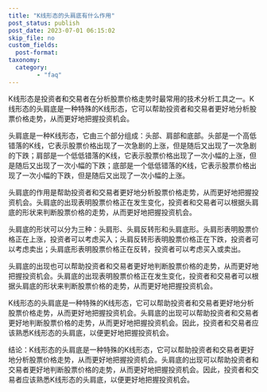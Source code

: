 ```yaml
---
title: "K线形态的头肩底有什么作用"
post_status: publish
post_date: 2023-07-01 06:15:02
skip_file: no
custom_fields: 
  post-format: 
taxonomy:
  category:
        - "faq"
---
```


K线形态是投资者和交易者在分析股票价格走势时最常用的技术分析工具之一。K线形态的头肩底是一种特殊的K线形态，它可以帮助投资者和交易者更好地分析股票价格走势，从而更好地把握投资机会。

头肩底是一种K线形态，它由三个部分组成：头部、肩部和底部。头部是一个高低错落的K线，它表示股票价格出现了一次急剧的上涨，但是随后又出现了一次急剧的下跌；肩部是一个低低错落的K线，它表示股票价格出现了一次小幅的上涨，但是随后又出现了一次小幅的下跌；底部是一个低低错落的K线，它表示股票价格出现了一次小幅的下跌，但是随后又出现了一次小幅的上涨。

头肩底的作用是帮助投资者和交易者更好地分析股票价格走势，从而更好地把握投资机会。头肩底的出现表明股票价格正在发生变化，投资者和交易者可以根据头肩底的形状来判断股票价格的走势，从而更好地把握投资机会。

头肩底的形状可以分为三种：头肩形、头肩反转形和头肩底形。头肩形表明股票价格正在上涨，投资者可以考虑买入；头肩反转形表明股票价格正在下跌，投资者可以考虑卖出；头肩底形表明股票价格正在反转，投资者可以考虑买入或卖出。

头肩底的出现也可以帮助投资者和交易者更好地判断股票价格的走势，从而更好地把握投资机会。头肩底的出现表明股票价格正在发生变化，投资者和交易者可以根据头肩底的形状来判断股票价格的走势，从而更好地把握投资机会。

K线形态的头肩底是一种特殊的K线形态，它可以帮助投资者和交易者更好地分析股票价格走势，从而更好地把握投资机会。头肩底的出现可以帮助投资者和交易者更好地判断股票价格的走势，从而更好地把握投资机会。因此，投资者和交易者应该熟悉K线形态的头肩底，以便更好地把握投资机会。

结论：K线形态的头肩底是一种特殊的K线形态，它可以帮助投资者和交易者更好地分析股票价格走势，从而更好地把握投资机会。头肩底的出现可以帮助投资者和交易者更好地判断股票价格的走势，从而更好地把握投资机会。因此，投资者和交易者应该熟悉K线形态的头肩底，以便更好地把握投资机会。
